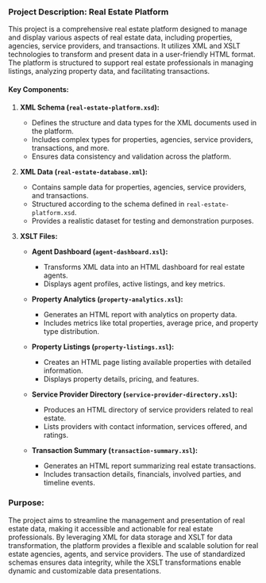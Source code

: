 ### Project Description: Real Estate Platform

This project is a comprehensive real estate platform designed to manage and display various aspects of real estate data, including properties, agencies, service providers, and transactions. It utilizes XML and XSLT technologies to transform and present data in a user-friendly HTML format. The platform is structured to support real estate professionals in managing listings, analyzing property data, and facilitating transactions.

#### Key Components:

1. **XML Schema (`real-estate-platform.xsd`):**
   - Defines the structure and data types for the XML documents used in the platform.
   - Includes complex types for properties, agencies, service providers, transactions, and more.
   - Ensures data consistency and validation across the platform.

2. **XML Data (`real-estate-database.xml`):**
   - Contains sample data for properties, agencies, service providers, and transactions.
   - Structured according to the schema defined in `real-estate-platform.xsd`.
   - Provides a realistic dataset for testing and demonstration purposes.

3. **XSLT Files:**
   - **Agent Dashboard (`agent-dashboard.xsl`):**
     - Transforms XML data into an HTML dashboard for real estate agents.
     - Displays agent profiles, active listings, and key metrics.
   
   - **Property Analytics (`property-analytics.xsl`):**
     - Generates an HTML report with analytics on property data.
     - Includes metrics like total properties, average price, and property type distribution.
   
   - **Property Listings (`property-listings.xsl`):**
     - Creates an HTML page listing available properties with detailed information.
     - Displays property details, pricing, and features.
   
   - **Service Provider Directory (`service-provider-directory.xsl`):**
     - Produces an HTML directory of service providers related to real estate.
     - Lists providers with contact information, services offered, and ratings.
   
   - **Transaction Summary (`transaction-summary.xsl`):**
     - Generates an HTML report summarizing real estate transactions.
     - Includes transaction details, financials, involved parties, and timeline events.

### Purpose:

The project aims to streamline the management and presentation of real estate data, making it accessible and actionable for real estate professionals. By leveraging XML for data storage and XSLT for data transformation, the platform provides a flexible and scalable solution for real estate agencies, agents, and service providers. The use of standardized schemas ensures data integrity, while the XSLT transformations enable dynamic and customizable data presentations.
